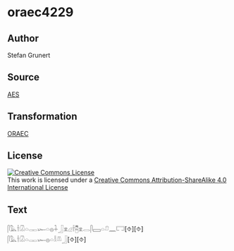 # oraec4229

## Author

Stefan Grunert

## Source

[AES](https://github.com/simondschweitzer/aes)

## Transformation

[ORAEC](https://oraec.github.io/)

## License

<a rel="license" href="http://creativecommons.org/licenses/by-sa/4.0/"><img alt="Creative Commons License" style="border-width:0" src="https://i.creativecommons.org/l/by-sa/4.0/88x31.png" /></a><br />This work is licensed under a <a rel="license" href="http://creativecommons.org/licenses/by-sa/4.0/">Creative Commons Attribution-ShareAlike 4.0 International License</a>

## Text

𓋴𓅓𓌂𓋯𓏏𓋉𓆱𓏏𓐍𓇑𓃀𓁷𓊒𓌂𓉥𓁷𓂋𓋴𓈙𓏏𓍔𓈖𓉐[⯑][⯑]<br>
𓋴𓅓𓌂𓋯𓏏𓋉𓆱𓐍𓏏𓎛𓌨𓃀[⯑][⯑]<br>

